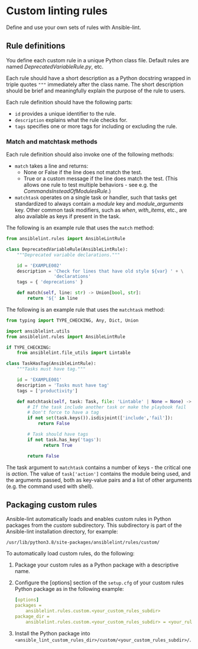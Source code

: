 # Custom linting rules

Define and use your own sets of rules with Ansible-lint.

## Rule definitions

You define each custom rule in a unique Python class file. Default rules are
named _DeprecatedVariableRule.py_, etc.

Each rule should have a short description as a Python docstring wrapped in
triple quotes `"""` immediately after the class name. The short description
should be brief and meaningfully explain the purpose of the rule to users.

Each rule definition should have the following parts:

- `id` provides a unique identifier to the rule.
- `description` explains what the rule checks for.
- `tags` specifies one or more tags for including or excluding the rule.

### Match and matchtask methods

Each rule definition should also invoke one of the following methods:

- `match` takes a line and returns:
  - None or False if the line does not match the test.
  - True or a custom message if the line does match the test. (This allows one
    rule to test multiple behaviors - see e.g. the
    _CommandsInsteadOfModulesRule_.)
- `matchtask` operates on a single task or handler, such that tasks get
  standardized to always contain a _module_ key and _module_arguments_ key.
  Other common task modifiers, such as _when_, _with_items_, etc., are also
  available as keys if present in the task.

The following is an example rule that uses the `match` method:

```python
from ansiblelint.rules import AnsibleLintRule

class DeprecatedVariableRule(AnsibleLintRule):
    """Deprecated variable declarations."""

    id = 'EXAMPLE002'
    description = 'Check for lines that have old style ${var} ' + \
                  'declarations'
    tags = { 'deprecations' }

    def match(self, line: str) -> Union[bool, str]:
        return '${' in line
```

The following is an example rule that uses the `matchtask` method:

```python
from typing import TYPE_CHECKING, Any, Dict, Union

import ansiblelint.utils
from ansiblelint.rules import AnsibleLintRule

if TYPE_CHECKING:
    from ansiblelint.file_utils import Lintable

class TaskHasTag(AnsibleLintRule):
    """Tasks must have tag."""

    id = 'EXAMPLE001'
    description = 'Tasks must have tag'
    tags = ['productivity']

    def matchtask(self, task: Task, file: 'Lintable' | None = None) -> Union[bool,str]:
        # If the task include another task or make the playbook fail
        # Don't force to have a tag
        if not set(task.keys()).isdisjoint(['include','fail']):
            return False

        # Task should have tags
        if not task.has_key('tags'):
              return True

        return False
```

The task argument to `matchtask` contains a number of keys - the critical one is
_action_. The value of `task['action']` contains the module being used, and the
arguments passed, both as key-value pairs and a list of other arguments (e.g.
the command used with shell).

## Packaging custom rules

Ansible-lint automatically loads and enables custom rules in Python packages
from the _custom_ subdirectory. This subdirectory is part of the Ansible-lint
installation directory, for example:

`/usr/lib/python3.8/site-packages/ansiblelint/rules/custom/`

To automatically load custom rules, do the following:

1. Package your custom rules as a Python package with a descriptive name.

2. Configure the \[options\] section of the `setup.cfg` of your custom rules
   Python package as in the following example:

   ```yaml
   [options]
   packages =
       ansiblelint.rules.custom.<your_custom_rules_subdir>
   package_dir =
       ansiblelint.rules.custom.<your_custom_rules_subdir> = <your_rules_source_code_subdir>
   ```

3. Install the Python package into
   `<ansible_lint_custom_rules_dir>/custom/<your_custom_rules_subdir>/`.
